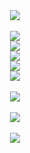 <div align="center">
  <div>
    <img src="https://files.catbox.moe/ru5tp0.png"><br>
    <br>
    <img src="https://files.catbox.moe/hsubrm.png"><br>
    <img src="https://files.catbox.moe/z5lo2q.png"><br>
    <img src="https://files.catbox.moe/rjqjk3.png"><br>
    <img src="https://files.catbox.moe/d7g45v.png"><br>
    <img src="https://files.catbox.moe/ovl37d.png"><br>
    <br>
    <img src="https://files.catbox.moe/x870rv.png">
  </div>
  <br>
  <div>
    <img src="https://komarev.com/ghpvc/?username=pawesum&color=lightgrey"></a>
    <br>
    <br>
    <img src="https://spotify-github-profile.kittinanx.com/api/view?uid=ofm0zypdx2hk80309arp6jwde&cover_image=true&theme=novatorem&show_offline=false&background_color=121212&interchange=false&bar_color=53b14f&bar_color_cover=true">
  </div>
</div>
